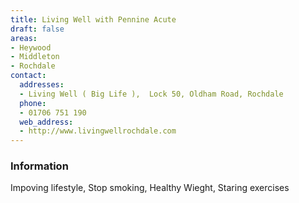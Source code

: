 ```yaml
---
title: Living Well with Pennine Acute
draft: false
areas:
- Heywood
- Middleton
- Rochdale
contact:
  addresses:
  - Living Well ( Big Life ),  Lock 50, Oldham Road, Rochdale
  phone:
  - 01706 751 190
  web_address:
  - http://www.livingwellrochdale.com
---
```


### Information
Impoving lifestyle, Stop smoking, Healthy Wieght, Staring exercises
